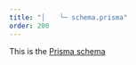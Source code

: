 ```yaml
---
title: "│⠀⠀⠀└─ schema.prisma"
order: 200
---
```

This is the [Prisma schema](https://www.prisma.io/docs/concepts/components/prisma-schema)
<!-- TODO: FILL THIS OUT-->